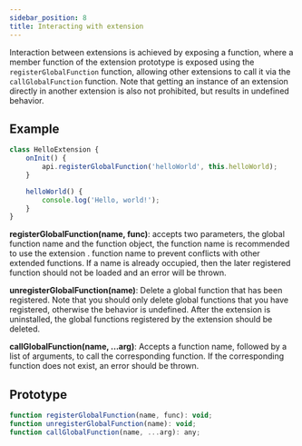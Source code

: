 ```yaml
---
sidebar_position: 8
title: Interacting with extension
---
```


Interaction between extensions is achieved by exposing a function, where a member function of the extension prototype is exposed using the ``registerGlobalFunction`` function, allowing other extensions to call it via the ``callGlobalFunction`` function. Note that getting an instance of an extension directly in another extension is also not prohibited, but results in undefined behavior.

## Example
```javascript title="src/index.js"
class HelloExtension {
    onInit() {
        api.registerGlobalFunction('helloWorld', this.helloWorld);
    }

    helloWorld() {
        console.log('Hello, world!');
    }
}
```

**registerGlobalFunction(name, func)**: accepts two parameters, the global function name and the function object, the function name is recommended to use the extension . function name to prevent conflicts with other extended functions. If a name is already occupied, then the later registered function should not be loaded and an error will be thrown.

**unregisterGlobalFunction(name)**: Delete a global function that has been registered. Note that you should only delete global functions that you have registered, otherwise the behavior is undefined. After the extension is uninstalled, the global functions registered by the extension should be deleted.


**callGlobalFunction(name, ...arg)**: Accepts a function name, followed by a list of arguments, to call the corresponding function. If the corresponding function does not exist, an error should be thrown.

## Prototype

```javascript
function registerGlobalFunction(name, func): void;
function unregisterGlobalFunction(name): void;
function callGlobalFunction(name, ...arg): any;
```